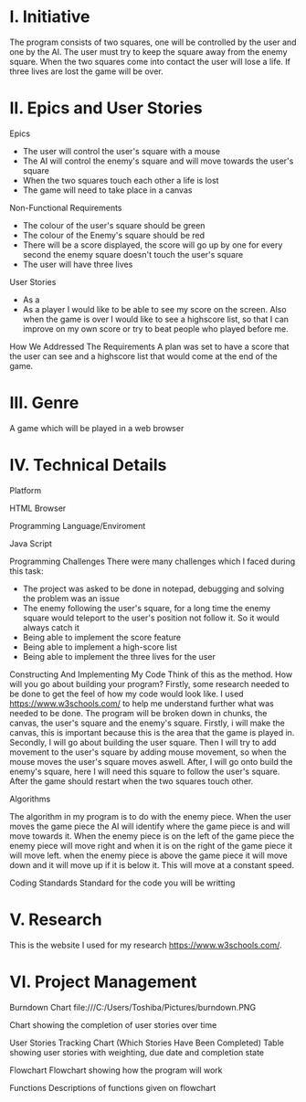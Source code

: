 # I. Initiative
The program consists of two squares, one will be controlled by the user and one by the AI. The user must try to keep the square away from the enemy square. When the two squares come into contact the user will lose a life. If three lives are lost the game will be over. 

# II. Epics and User Stories

Epics 
- The user will control the user's square with a mouse
- The AI will control the enemy's square and will move towards the user's square
- When the two squares touch each other a life is lost 
- The game will need to take place in a canvas

Non-Functional Requirements
- The colour of the user's square should be green 
- The colour of the Enemy's square should be red 
- There will be a score displayed, the score will go up by one for every second the enemy square doesn't touch the user's square
- The user will have three lives

User Stories

- As a 
- As a player I would like to be able to see my score on the screen. Also when the game is over I would like to see a highscore list, so that I can improve on my own score or try to beat people who played before me.
 

How We Addressed The Requirements
A plan was set to have a score that the user can see and a highscore list that would come at the end of the game.  

# III. Genre

A game which will be played in a web browser 

# IV. Technical Details

Platform


HTML Browser

Programming Language/Enviroment


Java Script 

Programming Challenges
There were many challenges which I faced during this task:
- The project was asked to be done in notepad, debugging and solving the problem was an issue
- The enemy following the user's square, for a long time the enemy square would teleport to the user's position not follow it.
So it would always catch it
- Being able to implement the score feature
- Being able to implement a high-score list
- Being able to implement the three lives for the user

Constructing And Implementing My Code
Think of this as the method. How will you go about building your program?
Firstly, some research needed to be done to get the feel of how my code would look like. I used https://www.w3schools.com/ to help me understand further what was needed to be done. The program will be broken down in chunks, the canvas, the user's square and the enemy's square. Firstly, i will make the canvas, this is important because this is the area that the game is played in. Secondly, I will go about building the user square. Then I will try to add movement to the user's square by adding mouse movement, so when the mouse moves the user's square moves aswell. After, I will go onto build the enemy's square, here I will need this square to follow the user's square. After the game should restart when the two squares touch other. 

Algorithms

The algorithm in my program is to do with the enemy piece. When the user moves the game piece the AI will identify where the game piece is and will move towards it. When the enemy piece is on the left of the game piece the enemy piece will move right and when it is on the right of the game piece it will move left. when the enemy piece is above the game piece it will move down and it will move up if it is below it. This will move at a constant speed.

Coding Standards
Standard for the code you will be writting



# V. Research

This is the website I used for my research https://www.w3schools.com/. 
# VI. Project Management
Burndown Chart
file:///C:/Users/Toshiba/Pictures/burndown.PNG

Chart showing the completion of user stories over time

User Stories Tracking Chart (Which Stories Have Been Completed)
Table showing user stories with weighting, due date and completion state

Flowchart
Flowchart showing how the program will work

Functions
Descriptions of functions given on flowchart

